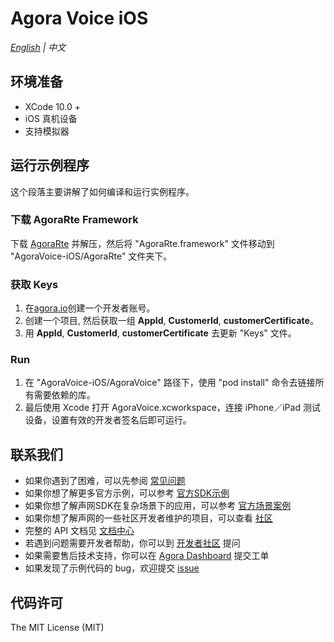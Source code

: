 # Agora Voice iOS

*[English](README.md) | 中文*

## 环境准备

- XCode 10.0 +
- iOS 真机设备
- 支持模拟器

## 运行示例程序

这个段落主要讲解了如何编译和运行实例程序。

### 下载 AgoraRte Framework
下载 [AgoraRte](https://github.com/AgoraIO-Usecase/AgoraVoice/releases/download/ios_1.1.0/AgoraRte.framework.zip) 并解压，然后将 "AgoraRte.framework" 文件移动到 "AgoraVoice-iOS/AgoraRte" 文件夹下。

### 获取 Keys

1. 在[agora.io](https://dashboard.agora.io/signin/)创建一个开发者账号。
2. 创建一个项目,  然后获取一组 **AppId**, **CustomerId**, **customerCertificate**。 
3. 用 **AppId**, **CustomerId**, **customerCertificate** 去更新 "Keys" 文件。


### Run
1. 在 "AgoraVoice-iOS/AgoraVoice" 路径下，使用 "pod install" 命令去链接所有需要依赖的库。
2. 最后使用 Xcode 打开 AgoraVoice.xcworkspace，连接 iPhone／iPad 测试设备，设置有效的开发者签名后即可运行。

## 联系我们

- 如果你遇到了困难，可以先参阅 [常见问题](https://docs.agora.io/cn/faq)
- 如果你想了解更多官方示例，可以参考 [官方SDK示例](https://github.com/AgoraIO)
- 如果你想了解声网SDK在复杂场景下的应用，可以参考 [官方场景案例](https://github.com/AgoraIO-usecase)
- 如果你想了解声网的一些社区开发者维护的项目，可以查看 [社区](https://github.com/AgoraIO-Community)
- 完整的 API 文档见 [文档中心](https://docs.agora.io/cn/)
- 若遇到问题需要开发者帮助，你可以到 [开发者社区](https://rtcdeveloper.com/) 提问
- 如果需要售后技术支持，你可以在 [Agora Dashboard](https://dashboard.agora.io) 提交工单
- 如果发现了示例代码的 bug，欢迎提交 [issue](https://github.com/AgoraIO-Usecase/AgoraVoice/issues)

## 代码许可

The MIT License (MIT)
